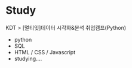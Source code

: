 # Study
KDT > [멀티잇]데이터 시각화&분석 취업캠프(Python)
  - python
  - SQL
  - HTML / CSS / Javascript
  - studying....
